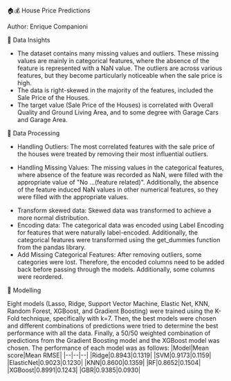 🏠💰 House Price Predictions

Author: Enrique Companioni

💾 Data Insights

- The dataset contains many missing values and outliers. These missing values are mainly in categorical features, where the absence of the feature is represented with a NaN value. The outliers are across various features, but they become particularly noticeable when the sale price is high.
- The data is right-skewed in the majority of the features, included the Sale Price of the Houses.
- The target value (Sale Price of the Houses) is correlated with Overall Quality and Ground Living Area, and to some degree with Garage Cars and Garage Area.

🔄 Data Processing

- Handling Outliers: The most correlated features with the sale price of the houses were treated by removing their most influential outliers.
* Handling Missing Values: The missing values in the categorical features, where absence of the feature was recorded as NaN, were filled with the appropriate value of "No ...(feature related)". Additionally, the absence of the feature induced NaN values in other numerical features, so they were filled with the appropriate values.
- Transform skewed data: Skewed data was transformed to achieve a more normal distribution.
- Encoding data: The categorical data was encoded using Label Encoding for features that were naturally label-encoded. Additionally, the categorical features were transformed using the get_dummies function from the pandas library.
- Add Missing Categorical Features: After removing outliers, some categories were lost. Therefore, the encoded columns need to be added back before passing through the models. Additionally, some columns were reordered.

🧠 Modelling

Eight models (Lasso, Ridge, Support Vector Machine, Elastic Net, KNN, Random Forest, XGBoost, and Gradient Boosting) were trained using the K-Fold technique, specifically with k=7. Then, the best models were chosen and different combinations of predictions were tried to determine the best performance with all the data. Finally, a 50/50 weighted combination of predictions from the Gradient Boosting model and the XGBoost model was chosen. The performance of each model was as follows:
|Model|Mean score|Mean RMSE|
|--|--|--|
|Ridge|0.8943|0.1319|
|SVM|0.9173|0.1159|
|ElasticNet|0.9023|0.1230|
|KNN|0.8600|0.1359|
|RF|0.8652|0.1504|
|XGBoost|0.8991|0.1243|
|GBR|0.9385|0.0930|
